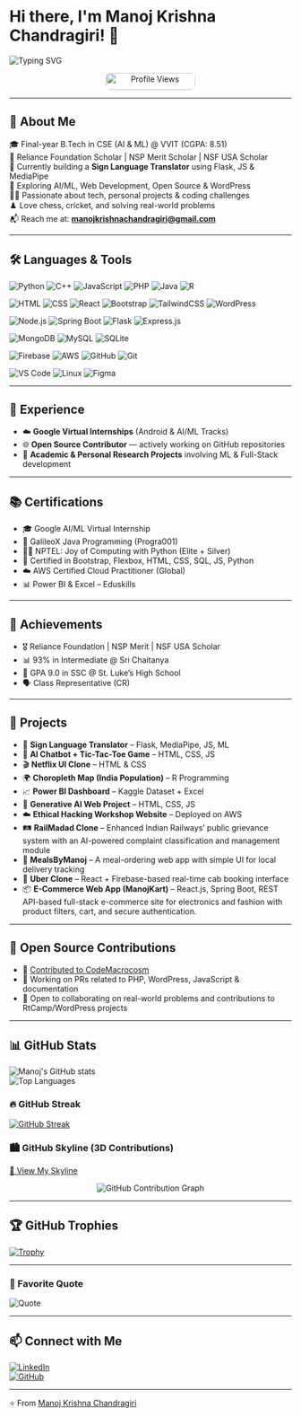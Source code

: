 # Hi there, I'm Manoj Krishna Chandragiri! 👋

![Typing SVG](https://readme-typing-svg.herokuapp.com?color=%2300F700&lines=Welcome+to+my+GitHub+profile!;AI+%26+ML+enthusiast+%7C+Web+Developer+%7C+Open+Source+Contributor)

<p align="center">
  <img src="https://komarev.com/ghpvc/?username=manoj-krishna-chandragiri&label=Profile%20Views&color=1abc9c&style=flat-square" alt="Profile Views" width="160" height="30" style="border-radius: 8px;" />
</p>

---

## 🚀 About Me
🎓 Final-year B.Tech in CSE (AI & ML) @ VVIT (CGPA: 8.51)  
🏅 Reliance Foundation Scholar | NSP Merit Scholar | NSF USA Scholar  
🔭 Currently building a **Sign Language Translator** using Flask, JS & MediaPipe  
🌱 Exploring AI/ML, Web Development, Open Source & WordPress  
👨‍💻 Passionate about tech, personal projects & coding challenges  
♟️ Love chess, cricket, and solving real-world problems  
📬 Reach me at: **manojkrishnachandragiri@gmail.com**

---

## 🛠️ Languages & Tools
<!-- Languages -->
![Python](https://img.shields.io/badge/-Python-3776AB?style=for-the-badge&logo=python&logoColor=white)
![C++](https://img.shields.io/badge/-C++-00599C?style=for-the-badge&logo=c%2B%2B&logoColor=white)
![JavaScript](https://img.shields.io/badge/-JavaScript-F7DF1E?style=for-the-badge&logo=javascript&logoColor=black)
![PHP](https://img.shields.io/badge/-PHP-777BB4?style=for-the-badge&logo=php&logoColor=white)
![Java](https://img.shields.io/badge/-Java-007396?style=for-the-badge&logo=java&logoColor=white)
![R](https://img.shields.io/badge/-R-276DC3?style=for-the-badge&logo=r&logoColor=white)

<!-- Frontend & Frameworks -->
![HTML](https://img.shields.io/badge/-HTML5-E34F26?style=for-the-badge&logo=html5&logoColor=white)
![CSS](https://img.shields.io/badge/-CSS3-1572B6?style=for-the-badge&logo=css3&logoColor=white)
![React](https://img.shields.io/badge/-React-61DAFB?style=for-the-badge&logo=react&logoColor=black)
![Bootstrap](https://img.shields.io/badge/-Bootstrap-7952B3?style=for-the-badge&logo=bootstrap&logoColor=white)
![TailwindCSS](https://img.shields.io/badge/-TailwindCSS-06B6D4?style=for-the-badge&logo=tailwind-css&logoColor=white)
![WordPress](https://img.shields.io/badge/-WordPress-21759B?style=for-the-badge&logo=wordpress&logoColor=white)

<!-- Backend & Frameworks -->
![Node.js](https://img.shields.io/badge/-Node.js-339933?style=for-the-badge&logo=node.js&logoColor=white)
![Spring Boot](https://img.shields.io/badge/-Spring%20Boot-6DB33F?style=for-the-badge&logo=spring-boot&logoColor=white)
![Flask](https://img.shields.io/badge/-Flask-black?style=for-the-badge&logo=flask&logoColor=white)
![Express.js](https://img.shields.io/badge/-Express.js-000000?style=for-the-badge&logo=express&logoColor=white)

<!-- Databases -->
![MongoDB](https://img.shields.io/badge/-MongoDB-47A248?style=for-the-badge&logo=mongodb&logoColor=white)
![MySQL](https://img.shields.io/badge/-MySQL-00758F?style=for-the-badge&logo=mysql&logoColor=white)
![SQLite](https://img.shields.io/badge/-SQLite-003B57?style=for-the-badge&logo=sqlite&logoColor=white)

<!-- Cloud & DevOps -->
![Firebase](https://img.shields.io/badge/-Firebase-FFCA28?style=for-the-badge&logo=firebase&logoColor=black)
![AWS](https://img.shields.io/badge/-AWS-232F3E?style=for-the-badge&logo=amazon-aws&logoColor=white)
![GitHub](https://img.shields.io/badge/-GitHub-181717?style=for-the-badge&logo=github&logoColor=white)
![Git](https://img.shields.io/badge/-Git-F05032?style=for-the-badge&logo=git&logoColor=white)

<!-- Tools & Platforms -->
![VS Code](https://img.shields.io/badge/-VS%20Code-007ACC?style=for-the-badge&logo=visual-studio-code&logoColor=white)
![Linux](https://img.shields.io/badge/-Linux-FCC624?style=for-the-badge&logo=linux&logoColor=black)
![Figma](https://img.shields.io/badge/-Figma-F24E1E?style=for-the-badge&logo=figma&logoColor=white)

---

## 💼 Experience
- ☁️ **Google Virtual Internships** (Android & AI/ML Tracks)  
- 🌐 **Open Source Contributor** — actively working on GitHub repositories  
- 🧪 **Academic & Personal Research Projects** involving ML & Full-Stack development  

---

## 📚 Certifications
- 🎓 Google AI/ML Virtual Internship  
- 🧠 GalileoX Java Programming (Progra001)  
- 👨‍🏫 NPTEL: Joy of Computing with Python (Elite + Silver)  
- 📜 Certified in Bootstrap, Flexbox, HTML, CSS, SQL, JS, Python  
- ☁️ AWS Certified Cloud Practitioner (Global)  
- 📊 Power BI & Excel – Eduskills  

---

## 🌟 Achievements
- 🎖️ Reliance Foundation | NSP Merit | NSF USA Scholar  
- 📊 93% in Intermediate @ Sri Chaitanya  
- 🏅 GPA 9.0 in SSC @ St. Luke’s High School  
- 🗣️ Class Representative (CR)  

---

## 🔧 Projects

- 🤖 **Sign Language Translator** – Flask, MediaPipe, JS, ML  
- 💬 **AI Chatbot + Tic-Tac-Toe Game** – HTML, CSS, JS  
- 🎬 **Netflix UI Clone** – HTML & CSS  
- 🌍 **Choropleth Map (India Population)** – R Programming  
- 📈 **Power BI Dashboard** – Kaggle Dataset + Excel  
- 🧪 **Generative AI Web Project** – HTML, CSS, JS  
- ☁️ **Ethical Hacking Workshop Website** – Deployed on AWS  
- 🛤️ **RailMadad Clone** – Enhanced Indian Railways’ public grievance system with an AI-powered complaint classification and management module  
- 🍱 **MealsByManoj** – A meal-ordering web app with simple UI for local delivery tracking  
- 🚕 **Uber Clone** – React + Firebase-based real-time cab booking interface  
- 📦 **E-Commerce Web App (ManojKart)** – React.js, Spring Boot, REST API-based full-stack e-commerce site for electronics and fashion with product filters, cart, and secure authentication.

---

## 📂 Open Source Contributions
- 🔗 [Contributed to CodeMacrocosm](https://github.com/CodeMacrocosm)  
- 🔧 Working on PRs related to PHP, WordPress, JavaScript & documentation  
- 📢 Open to collaborating on real-world problems and contributions to RtCamp/WordPress projects  

---

## 📊 GitHub Stats
![Manoj's GitHub stats](https://github-readme-stats.vercel.app/api?username=manoj-krishna-chandragiri&show_icons=true&theme=tokyonight)  
![Top Languages](https://github-readme-stats.vercel.app/api/top-langs/?username=manoj-krishna-chandragiri&layout=compact&theme=tokyonight)

### 🔥 GitHub Streak
[![GitHub Streak](https://streak-stats.demolab.com/?user=manoj-krishna-chandragiri&theme=tokyonight)](https://git.io/streak-stats)

### 🏙️ GitHub Skyline (3D Contributions)
[🔗 View My Skyline](https://skyline.github.com/manoj-krishna-chandragiri)

<p align="center"> 
  <img src="https://github-readme-activity-graph.vercel.app/graph?username=manoj-krishna-chandragiri&theme=tokyo-night&area=true&hide_border=true&point=007acc&line=00bcd4&color=ffffff&bg_color=0d1117" alt="GitHub Contribution Graph" />
</p>

---

## 🏆 GitHub Trophies
[![Trophy](https://github-profile-trophy.vercel.app/?username=manoj-krishna-chandragiri&theme=gruvbox)](https://github.com/ryo-ma/github-profile-trophy)

---

### 💬 Favorite Quote
![Quote](https://quotes-github-readme.vercel.app/api?type=horizontal&theme=tokyonight)

---

## 📫 Connect with Me
[![LinkedIn](https://img.shields.io/badge/-LinkedIn-blue?style=for-the-badge&logo=linkedin)](https://linkedin.com/in/manoj-krishna-chandragiri)  
[![GitHub](https://img.shields.io/badge/-GitHub-black?style=for-the-badge&logo=github)](https://github.com/manoj-krishna-chandragiri)  

---

⭐️ From [Manoj Krishna Chandragiri](https://github.com/manoj-krishna-chandragiri)
